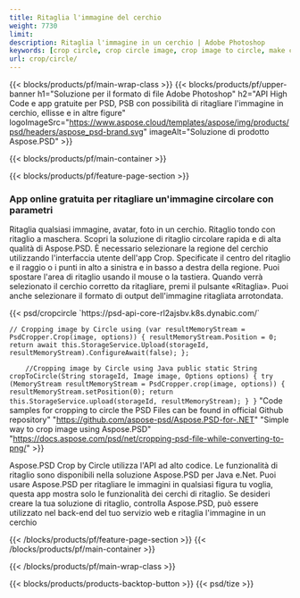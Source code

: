 ```yaml
---
title: Ritaglia l'immagine del cerchio
weight: 7730
limit: 
description: Ritaglia l'immagine in un cerchio | Adobe Photoshop
keywords: [crop circle, crop circle image, crop image to circle, make circle photo]
url: crop/circle/
---
```

{{< blocks/products/pf/main-wrap-class >}}
{{< blocks/products/pf/upper-banner h1="Soluzione per il formato di file Adobe Photoshop" h2="API High Code e app gratuite per PSD, PSB con possibilità di ritagliare l'immagine in cerchio, ellisse e in altre figure" logoImageSrc="https://www.aspose.cloud/templates/aspose/img/products/psd/headers/aspose_psd-brand.svg" imageAlt="Soluzione di prodotto Aspose.PSD" >}}

{{< blocks/products/pf/main-container >}}

{{< blocks/products/pf/feature-page-section >}}
<h3 class="headingpdleft">App online gratuita per ritagliare un'immagine circolare con parametri</h3>
<p>Ritaglia qualsiasi immagine, avatar, foto in un cerchio. Ritaglio tondo con ritaglio a maschera. Scopri la soluzione di ritaglio circolare rapida e di alta qualità di Aspose.PSD. È necessario selezionare la regione del cerchio utilizzando l'interfaccia utente dell'app Crop. Specificate il centro del ritaglio e il raggio o i punti in alto a sinistra e in basso a destra della regione. Puoi spostare l'area di ritaglio usando il mouse o la tastiera. Quando verrà selezionato il cerchio corretto da ritagliare, premi il pulsante «Ritaglia». Puoi anche selezionare il formato di output dell'immagine ritagliata arrotondata.</p>
{{< psd/cropcircle `https://psd-api-core-rl2ajsbv.k8s.dynabic.com/` 

`// Cropping image by Circle
using (var resultMemoryStream = PsdCropper.Crop(image, options))
{
	resultMemoryStream.Position = 0;
	return await this.StorageService.Upload(storageId, resultMemoryStream).ConfigureAwait(false);
};` 
     
`    //Cropping image by Circle using Java
	public static String cropToCircle(String storageId, Image image, Options options) {
        try (MemoryStream resultMemoryStream = PsdCropper.crop(image, options)) {
            resultMemoryStream.setPosition(0);
            return this.StorageService.upload(storageId, resultMemoryStream);
        }
    }` 
"Code samples for cropping to circle the PSD Files can be found in official Github repository"  "https://github.com/aspose-psd/Aspose.PSD-for-.NET" 
"Simple way to crop image using Aspose.PSD" "https://docs.aspose.com/psd/net/cropping-psd-file-while-converting-to-png/" >}}
<p>Aspose.PSD Crop by Circle utilizza l'API ad alto codice. Le funzionalità di ritaglio sono disponibili nella soluzione Aspose.PSD per Java e.Net. Puoi usare Aspose.PSD per ritagliare le immagini in qualsiasi figura tu voglia, questa app mostra solo le funzionalità dei cerchi di ritaglio. Se desideri creare la tua soluzione di ritaglio, controlla Aspose.PSD, può essere utilizzato nel back-end del tuo servizio web e ritaglia l'immagine in un cerchio</p>
<!--<ul>
<li><a href="psb">PSB Circle Crop</a></li>
<li><a href="ellipse">Ellipse crop App</a></li>
</ul>-->
{{< /blocks/products/pf/feature-page-section >}}
{{< /blocks/products/pf/main-container >}}


{{< /blocks/products/pf/main-wrap-class >}}

{{< blocks/products/products-backtop-button >}}
{{< psd/tize >}}
